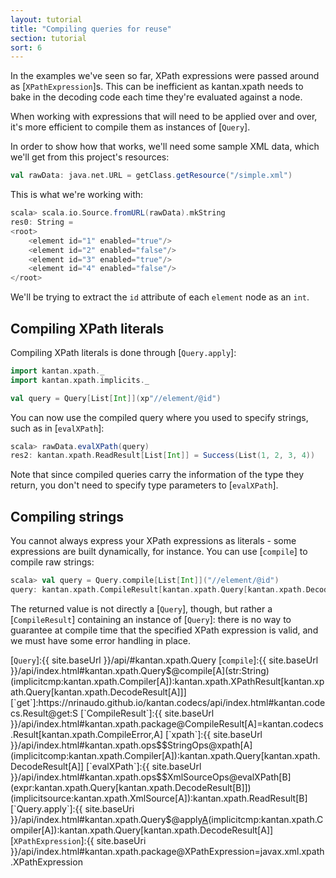 ```yaml
---
layout: tutorial
title: "Compiling queries for reuse"
section: tutorial
sort: 6
---
```

In the examples we've seen so far, XPath expressions were passed around as [`XPathExpression`]s. This can be 
inefficient as kantan.xpath needs to bake in the decoding code each time they're evaluated against a node.

When working with expressions that will need to be applied over and over, it's more efficient to compile them as
instances of [`Query`].

In order to show how that works, we'll need some sample XML data, which we'll get from this project's resources:

```scala
val rawData: java.net.URL = getClass.getResource("/simple.xml")
```

This is what we're working with:

```scala
scala> scala.io.Source.fromURL(rawData).mkString
res0: String =
<root>
    <element id="1" enabled="true"/>
    <element id="2" enabled="false"/>
    <element id="3" enabled="true"/>
    <element id="4" enabled="false"/>
</root>
```

We'll be trying to extract the `id` attribute of each `element` node as an `int`.


## Compiling XPath literals

Compiling XPath literals is done through [`Query.apply`]:

```scala
import kantan.xpath._
import kantan.xpath.implicits._

val query = Query[List[Int]](xp"//element/@id")
```

You can now use the compiled query where you used to specify strings, such as in [`evalXPath`]:

```scala
scala> rawData.evalXPath(query)
res2: kantan.xpath.ReadResult[List[Int]] = Success(List(1, 2, 3, 4))
```

Note that since compiled queries carry the information of the type they return, you don't need to specify type
parameters to [`evalXPath`].


## Compiling strings

You cannot always express your XPath expressions as literals - some expressions are built dynamically, for instance.
You can use [`compile`] to compile raw strings:

```scala
scala> val query = Query.compile[List[Int]]("//element/@id")
query: kantan.xpath.CompileResult[kantan.xpath.Query[kantan.xpath.DecodeResult[List[Int]]]] = Success(kantan.xpath.Query$$anon$1@589a46e8)
```

The returned value is not directly a [`Query`], though, but rather a [`CompileResult`] containing an instance of
[`Query`]: there is no way to guarantee at compile time that the specified XPath expression is valid, and we must have
some error handling in place.


[`Query`]:{{ site.baseUrl }}/api/#kantan.xpath.Query
[`compile`]:{{ site.baseUrl }}/api/index.html#kantan.xpath.Query$@compile[A](str:String)(implicitcmp:kantan.xpath.Compiler[A]):kantan.xpath.XPathResult[kantan.xpath.Query[kantan.xpath.DecodeResult[A]]]
[`get`]:https://nrinaudo.github.io/kantan.codecs/api/index.html#kantan.codecs.Result@get:S
[`CompileResult`]:{{ site.baseUrl }}/api/index.html#kantan.xpath.package@CompileResult[A]=kantan.codecs.Result[kantan.xpath.CompileError,A]
[`xpath`]:{{ site.baseUrl }}/api/index.html#kantan.xpath.ops$$StringOps@xpath[A](implicitcomp:kantan.xpath.Compiler[A]):kantan.xpath.Query[kantan.xpath.DecodeResult[A]]
[`evalXPath`]:{{ site.baseUrl }}/api/index.html#kantan.xpath.ops$$XmlSourceOps@evalXPath[B](expr:kantan.xpath.Query[kantan.xpath.DecodeResult[B]])(implicitsource:kantan.xpath.XmlSource[A]):kantan.xpath.ReadResult[B]
[`Query.apply`]:{{ site.baseUri }}/api/index.html#kantan.xpath.Query$@apply[A](expr:kantan.xpath.XPathExpression)(implicitcmp:kantan.xpath.Compiler[A]):kantan.xpath.Query[kantan.xpath.DecodeResult[A]]
[`XPathExpression`]:{{ site.baseUri }}/api/index.html#kantan.xpath.package@XPathExpression=javax.xml.xpath.XPathExpression
